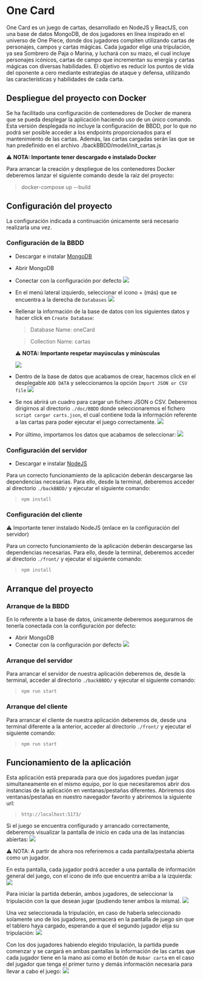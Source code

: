 # One Card

One Card es un juego de cartas, desarrollado en NodeJS y ReactJS, con una base de datos MongoDB, de dos jugadores en línea inspirado en el universo de One Piece, donde dos jugadores compiten utilizando cartas de personajes, campos y cartas mágicas. 
Cada jugador elige una tripulación, ya sea Sombrero de Paja o Marina, y luchará con su mazo, el cual incluye personajes icónicos, cartas de campo que incrementan su energía y cartas mágicas con diversas habilidades. 
El objetivo es reducir los puntos de vida del oponente a cero mediante estrategias de ataque y defensa, utilizando las características y habilidades de cada carta. 

## Despliegue del proyecto con Docker

Se ha facilitado una configuración de contenedores de Docker de manera que se pueda desplegar la aplicación haciendo uso de un único comando.
Esta versión desplegada no incluye la configuración de BBDD, por lo que no podrá ser posible acceder a los endpoints proporcionados para el mantenimiento de las cartas. Además, las cartas cargadas serán las que se han predefinido en el archivo ./backBBDD/model/init_cartas.js

  :warning: **NOTA: Importante tener descargado e instalado Docker**

Para arrancar la creación y despliegue de los contenedores Docker deberemos lanzar el siguiente comando desde la raiz del proyecto:
  > docker-compose up --build

## Configuración del proyecto

La configuración indicada a continuación únicamente será necesario realizarla una vez.

### Configuración de la BBDD
- Descargar e instalar [MongoDB](https://fastdl.mongodb.org/windows/mongodb-windows-x86_64-7.0.11-signed.msi)
- Abrir MongoDB
- Conectar con la configuración por defecto
  ![](./doc/readme/mongodb1.PNG)
- En el menú lateral izquierdo, seleccionar el icono + (más) que se encuentra a la derecha de `Databases`
  ![](./doc/readme/mongodb2.PNG)
- Rellenar la información de la base de datos con los siguientes datos y hacer click en `Create Database`:
  > Database Name: oneCard
  
  > Collection Name: cartas

  :warning: **NOTA: Importante respetar mayúsculas y minúsculas**

  ![](./doc/readme/mongodb3.PNG)

- Dentro de la base de datos que acabamos de crear, hacemos click en el desplegable `ADD DATA` y seleccionamos la opción `Import JSON or CSV file`
  ![](./doc/readme/mongodb4.PNG)

- Se nos abrirá un cuadro para cargar un fichero JSON o CSV. Deberemos dirigirnos al directorio `./doc/BBDD` donde seleccionaremos el fichero `script cargar carts.json`, el cual contiene toda la información referente a las cartas para poder ejecutar el juego correctamente.
  ![](./doc/readme/mongodb5.PNG)

- Por último, importamos los datos que acabamos de seleccionar:
  ![](./doc/readme/mongodb6.PNG)

### Configuración del servidor
- Descargar e instalar [NodeJS](https://nodejs.org/dist/v20.13.1/node-v20.13.1-x64.msi)

Para un correcto funcionamiento de la aplicación deberán descargarse las dependencias necesarias.
Para ello, desde la terminal, deberemos acceder al directorio `./backBBDD/` y ejecutar el siguiente comando:
  > `npm install`

### Configuración del cliente
:warning: Importante tener instalado NodeJS (enlace en la configuración del servidor)

Para un correcto funcionamiento de la aplicación deberán descargarse las dependencias necesarias.
Para ello, desde la terminal, deberemos acceder al directorio `./front/` y ejecutar el siguiente comando:
  > `npm install`


## Arranque del proyecto
### Arranque de la BBDD
En lo referente a la base de datos, únicamente deberemos asegurarnos de tenerla conectada con la configuración por defecto:
- Abrir MongoDB
- Conectar con la configuración por defecto
  ![](./doc/readme/mongodb1.PNG)

  
### Arranque del servidor
Para arrancar el servidor de nuestra aplicación deberemos de, desde la terminal, acceder al directorio `./backBBDD/` y ejecutar el siguiente comando:
  > `npm run start`

### Arranque del cliente
Para arrancar el cliente de nuestra aplicación deberemos de, desde una terminal diferente a la anterior, acceder al directorio `./front/` y ejecutar el siguiente comando:
  > `npm run start`


## Funcionamiento de la aplicación
Esta aplicación está preparada para que dos jugadores puedan jugar simultaneamente en el mismo equipo, por lo que necesitaremos abrir dos instancias de la aplicación en ventanas/pestañas diferentes.
Abriremos dos ventanas/pestañas en nuestro navegador favorito y abriremos la siguiente url:
> `http://localhost:5173/`

Si el juego se encuentra configurado y arrancado correctamente, deberemos visualizar la pantalla de inicio en cada una de las instancias abiertas:
  ![](./doc/readme/pantalla-inicio.PNG)

:warning: NOTA: A partir de ahora nos referiremos a cada pantalla/pestaña abierta como un jugador.

En esta pantalla, cada jugador podrá acceder a una pantalla de información general del juego, con el icono de info que encuentra arriba a la izquierda:
  ![](./doc/readme/info.PNG)

Para iniciar la partida deberán, ambos jugadores, de seleccionar la tripulación con la que desean jugar (pudiendo tener ambos la misma).
  ![](./doc/readme/tripulaciones.PNG)

Una vez seleccionada la tripulación, en caso de haberla seleccionado solamente uno de los jugadores, permacerá en la pantalla de juego sin que el tablero haya cargado, esperando a que el segundo jugador elija su tripulación:
  ![](./doc/readme/pantalla-espera.PNG)

Con los dos jugadores habiendo elegido tripulación, la partida puede comenzar y se cargará en ambas pantallas la información de las cartas que cada jugador tiene en la mano así como el botón de `Robar carta` en el caso del jugador que tenga el primer turno y demás información necesaria para llevar a cabo el juego:
  ![](./doc/readme/pantalla-juego.PNG)

